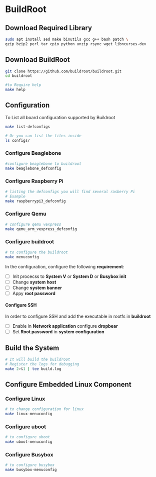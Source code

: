# BuildRoot

## Download Required Library

```bash
sudo apt install sed make binutils gcc g++ bash patch \
gzip bzip2 perl tar cpio python unzip rsync wget libncurses-dev
```

## Download BuildRoot

```bash
git clone https://github.com/buildroot/buildroot.git
cd buildroot

#to Require help
make help
```

## Configuration

To List all board configuration supported by Buildroot 

```bash
make list-defconfigs

# Or you can list the files inside 
ls configs/
```

### Configure  Beaglebone

```bash
#configure beaglebone to buildroot
make beaglebone_defconfig
```

### Configure Raspberry Pi

```bash
# listing the defconfigs you will find several rasberry Pi
# Example
make raspberrypi3_defconfig
```

### Configure Qemu

```bash
# configure qemu vexpress
make qemu_arm_vexpress_defconfig
```

### Configure buildroot

```bash
# to configure the buildroot
make menuconfig
```

In the configuration, configure the following **requirement**:

- [ ]  Init procecss to **System V** or **System D** or **Busybox init**
- [ ]  Change **system host**
- [ ] Change **system banner**
- [ ]  Appy **root password**

#### Configure SSH

In order to configure SSH and add the executable in rootfs in **buildroot**

- [ ]  Enable in **Network application** configure **dropbear**
- [ ]  Set **Root password** in **system configuration**

## Build the System

```bash
# It will build the buildroot 
# Register the logs for debugging
make 2>&1 | tee build.log
```

## Configure Embedded Linux Component

### Configure Linux

```bash
# to change configuration for linux 
make linux-menuconfig
```

### Configure uboot

```bash
# to configure uboot
make uboot-menuconfig
```

### Configure Busybox

```bash
# to configure busybox
make busybox-menuconfig
```